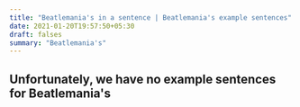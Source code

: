 ```yaml
---
title: "Beatlemania's in a sentence | Beatlemania's example sentences"
date: 2021-01-20T19:57:50+05:30
draft: falses
summary: "Beatlemania's"
---
```

## Unfortunately, we have no example sentences for Beatlemania's                 
